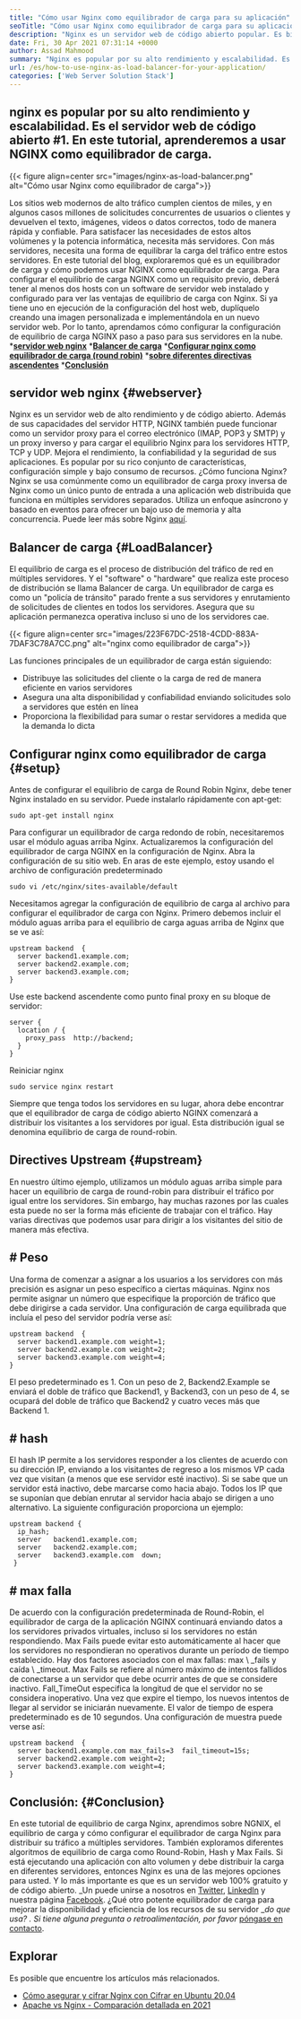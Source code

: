 ```yaml
---
title: "Cómo usar Nginx como equilibrador de carga para su aplicación" 
seoTitle: "Cómo usar Nginx como equilibrador de carga para su aplicación" 
description: "Nginx es un servidor web de código abierto popular. Es bien conocido por su alto rendimiento y escalabilidad. En este tutorial, aprenderemos a usar Nginx como un equilibrador de carga" 
date: Fri, 30 Apr 2021 07:31:14 +0000
author: Assad Mahmood
summary: "Nginx es popular por su alto rendimiento y escalabilidad. Es el servidor web de código abierto #1. En este tutorial, aprenderemos a usar NGINX como equilibrador de carga." 
url: /es/how-to-use-nginx-as-load-balancer-for-your-application/
categories: ['Web Server Solution Stack']
---
```


## nginx es popular por su alto rendimiento y escalabilidad. Es el servidor web de código abierto #1. En este tutorial, aprenderemos a usar NGINX como equilibrador de carga.

{{< figure align=center src="images/nginx-as-load-balancer.png" alt="Cómo usar Nginx como equilibrador de carga">}}

Los sitios web modernos de alto tráfico cumplen cientos de miles, y en algunos casos millones de solicitudes concurrentes de usuarios o clientes y devuelven el texto, imágenes, videos o datos correctos, todo de manera rápida y confiable. Para satisfacer las necesidades de estos altos volúmenes y la potencia informática, necesita más servidores. Con más servidores, necesita una forma de equilibrar la carga del tráfico entre estos servidores. En este tutorial del blog, exploraremos qué es un equilibrador de carga y cómo podemos usar NGINX como equilibrador de carga.
Para configurar el equilibrio de carga NGINX como un requisito previo, deberá tener al menos dos hosts con un software de servidor web instalado y configurado para ver las ventajas de equilibrio de carga con Nginx. Si ya tiene uno en ejecución de la configuración del host web, duplíquelo creando una imagen personalizada e implementándola en un nuevo servidor web. Por lo tanto, aprendamos cómo configurar la configuración de equilibrio de carga NGINX paso a paso para sus servidores en la nube.
  ***[servidor web nginx][1]** 
  ***[Balancer de carga][2]** 
  ***[Configurar nginx como equilibrador de carga (round robin)][3]** 
  ***[sobre diferentes directivas ascendentes][4]** 
  ***[Conclusión][5]** 

## servidor web nginx   {#webserver}
Nginx es un servidor web de alto rendimiento y de código abierto. Además de sus capacidades del servidor HTTP, NGINX también puede funcionar como un servidor proxy para el correo electrónico (IMAP, POP3 y SMTP) y un proxy inverso y para cargar el equilibrio Nginx para los servidores HTTP, TCP y UDP. Mejora el rendimiento, la confiabilidad y la seguridad de sus aplicaciones. Es popular por su rico conjunto de características, configuración simple y bajo consumo de recursos.
¿Cómo funciona Nginx? Nginx se usa comúnmente como un equilibrador de carga proxy inversa de Nginx como un único punto de entrada a una aplicación web distribuida que funciona en múltiples servidores separados. Utiliza un enfoque asíncrono y basado en eventos para ofrecer un bajo uso de memoria y alta concurrencia. Puede leer más sobre Nginx [aquí][6].

## Balancer de carga   {#LoadBalancer}
El equilibrio de carga es el proceso de distribución del tráfico de red en múltiples servidores. Y el "software" o "hardware" que realiza este proceso de distribución se llama Balancer de carga. Un equilibrador de carga es como un "policía de tránsito" parado frente a sus servidores y enrutamiento de solicitudes de clientes en todos los servidores. Asegura que su aplicación permanezca operativa incluso si uno de los servidores cae.

{{< figure align=center src="images/223F67DC-2518-4CDD-883A-7DAF3C78A7CC.png" alt="nginx como equilibrador de carga">}}

Las funciones principales de un equilibrador de carga están siguiendo:
  * Distribuye las solicitudes del cliente o la carga de red de manera eficiente en varios servidores
  * Asegura una alta disponibilidad y confiabilidad enviando solicitudes solo a servidores que estén en línea
  * Proporciona la flexibilidad para sumar o restar servidores a medida que la demanda lo dicta

## Configurar nginx como equilibrador de carga   {#setup}
Antes de configurar el equilibrio de carga de Round Robin Nginx, debe tener Nginx instalado en su servidor. Puede instalarlo rápidamente con apt-get:
```
sudo apt-get install nginx
```
Para configurar un equilibrador de carga redondo de robín, necesitaremos usar el módulo aguas arriba Nginx. Actualizaremos la configuración del equilibrador de carga NGINX en la configuración de Nginx. Abra la configuración de su sitio web. En aras de este ejemplo, estoy usando el archivo de configuración predeterminado
```
sudo vi /etc/nginx/sites-available/default
```
Necesitamos agregar la configuración de equilibrio de carga al archivo para configurar el equilibrador de carga con Nginx.
Primero debemos incluir el módulo aguas arriba para el equilibrio de carga aguas arriba de Nginx que se ve así:
```
upstream backend  {
  server backend1.example.com;
  server backend2.example.com;
  server backend3.example.com;
}
```
Use este backend ascendente como punto final proxy en su bloque de servidor:
```
server {
  location / {
    proxy_pass  http://backend;
  }
}
```
Reiniciar nginx
```
sudo service nginx restart
```
Siempre que tenga todos los servidores en su lugar, ahora debe encontrar que el equilibrador de carga de código abierto NGINX comenzará a distribuir los visitantes a los servidores por igual. Esta distribución igual se denomina equilibrio de carga de round-robin.

## Directives Upstream   {#upstream}
En nuestro último ejemplo, utilizamos un módulo aguas arriba simple para hacer un equilibrio de carga de round-robin para distribuir el tráfico por igual entre los servidores. Sin embargo, hay muchas razones por las cuales esta puede no ser la forma más eficiente de trabajar con el tráfico. Hay varias directivas que podemos usar para dirigir a los visitantes del sitio de manera más efectiva.

## # Peso
Una forma de comenzar a asignar a los usuarios a los servidores con más precisión es asignar un peso específico a ciertas máquinas. Nginx nos permite asignar un número que especifique la proporción de tráfico que debe dirigirse a cada servidor.
Una configuración de carga equilibrada que incluía el peso del servidor podría verse así:
```
upstream backend  {
  server backend1.example.com weight=1;
  server backend2.example.com weight=2;
  server backend3.example.com weight=4;
}
```
El peso predeterminado es 1. Con un peso de 2, Backend2.Example se enviará el doble de tráfico que Backend1, y Backend3, con un peso de 4, se ocupará del doble de tráfico que Backend2 y cuatro veces más que Backend 1.

## # hash
El hash IP permite a los servidores responder a los clientes de acuerdo con su dirección IP, enviando a los visitantes de regreso a los mismos VP cada vez que visitan (a menos que ese servidor esté inactivo). Si se sabe que un servidor está inactivo, debe marcarse como hacia abajo. Todos los IP que se suponían que debían enrutar al servidor hacia abajo se dirigen a uno alternativo.
La siguiente configuración proporciona un ejemplo:
```
upstream backend {
  ip_hash;
  server   backend1.example.com;
  server   backend2.example.com;
  server   backend3.example.com  down;
 }
```

## # max falla
De acuerdo con la configuración predeterminada de Round-Robin, el equilibrador de carga de la aplicación NGINX continuará enviando datos a los servidores privados virtuales, incluso si los servidores no están respondiendo. Max Fails puede evitar esto automáticamente al hacer que los servidores no respondieran no operativos durante un período de tiempo establecido.
Hay dos factores asociados con el max fallas: max \ _fails y caída \ _timeout. Max Fails se refiere al número máximo de intentos fallidos de conectarse a un servidor que debe ocurrir antes de que se considere inactivo. Fall_TimeOut especifica la longitud de que el servidor no se considera inoperativo. Una vez que expire el tiempo, los nuevos intentos de llegar al servidor se iniciarán nuevamente. El valor de tiempo de espera predeterminado es de 10 segundos.
Una configuración de muestra puede verse así:
```
upstream backend  {
  server backend1.example.com max_fails=3  fail_timeout=15s;
  server backend2.example.com weight=2;
  server backend3.example.com weight=4;
}
```

## Conclusión:   {#Conclusion}
En este tutorial de equilibrio de carga Nginx, aprendimos sobre NGNIX, el equilibrio de carga y cómo configurar el equilibrador de carga Nginx para distribuir su tráfico a múltiples servidores. También exploramos diferentes algoritmos de equilibrio de carga como Round-Robin, Hash y Max Fails. Si está ejecutando una aplicación con alto volumen y debe distribuir la carga en diferentes servidores, entonces Nginx es una de las mejores opciones para usted. Y lo más importante es que es un servidor web 100% gratuito y de código abierto.
_Un puede unirse a nosotros en [Twitter][7], [LinkedIn][8] y nuestra página [Facebook][9]. ¿Qué otro potente equilibrador de carga para mejorar la disponibilidad y eficiencia de los recursos de su servidor __do que usa? . Si tiene alguna pregunta o retroalimentación, por favor_ [póngase en contacto][10].

## Explorar
Es posible que encuentre los artículos más relacionados.
  * [Cómo asegurar y cifrar Nginx con Cifrar en Ubuntu 20.04][11]
  * [Apache vs Nginx - Comparación detallada en 2021][12]

  
[1]: #webserver
[2]: #loadbalancer
[3]: #setup
[4]: #upstream
[5]: #conclusion
[6]: https://products.containerize.com/solution-stack/nginx
[7]: https://twitter.com/containerize_co
[8]: https://www.linkedin.com/company/containerize/
[9]: http://facebook.com/containerize
[10]: mailto:yasir.saeed@aspose.com
[11]: https://blog.containerize.com/web-server-solution-stack/how-to-secure-nginx-with-letsencrypt-on-ubuntu-20-04/
[12]: https://blog.containerize.com/2021/02/26/apache-vs-nginx-detailed-comparison-in-2021/
